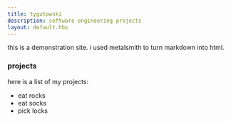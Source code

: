 ```yaml
---
title: tygutowski
description: software engineering projects
layout: default.hbs
---
```


this is a demonstration site. i used metalsmith to turn markdown into html.

### projects

here is a list of my projects:
* eat rocks
* eat socks
* pick locks
